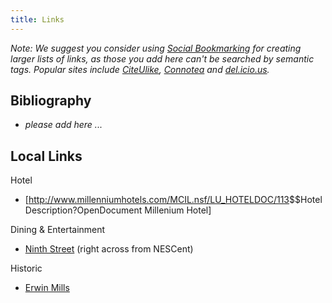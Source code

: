```yaml
---
title: Links
---
```


*Note: We suggest you consider using [Social
Bookmarking](http://en.wikipedia.org/wiki/Social_bookmarking) for
creating larger lists of links, as those you add here can't be searched
by semantic tags. Popular sites include
[CiteUlike](http://www.citeulike.org/),
[Connotea](http://www.connotea.org/) and
[del.icio.us](http://del.icio.us).*

Bibliography
------------

-   *please add here ...*

Local Links
-----------

Hotel  

-   \[<http://www.millenniumhotels.com/MCIL.nsf/LU_HOTELDOC/113>$$HotelDescription?OpenDocument
    Millenium Hotel\]

Dining & Entertainment  

-   [Ninth Street](http://www.ninthst.com/) (right across from NESCent)

Historic  

-   [Erwin Mills](http://www.owdna.org/mill.htm)

